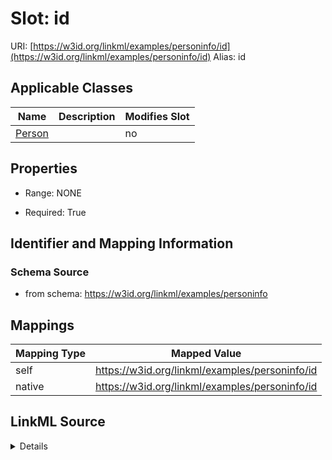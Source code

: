 

# Slot: id 



URI: [https://w3id.org/linkml/examples/personinfo/id](https://w3id.org/linkml/examples/personinfo/id)
Alias: id

<!-- no inheritance hierarchy -->





## Applicable Classes

| Name | Description | Modifies Slot |
| --- | --- | --- |
| [Person](Person.md) |  |  no  |






## Properties

* Range: NONE

* Required: True




## Identifier and Mapping Information






### Schema Source


* from schema: https://w3id.org/linkml/examples/personinfo




## Mappings

| Mapping Type | Mapped Value |
| ---  | ---  |
| self | https://w3id.org/linkml/examples/personinfo/id |
| native | https://w3id.org/linkml/examples/personinfo/id |




## LinkML Source

<details>
```yaml
name: id
from_schema: https://w3id.org/linkml/examples/personinfo
rank: 1000
identifier: true
alias: id
owner: Person
domain_of:
- Person
required: true

```
</details>